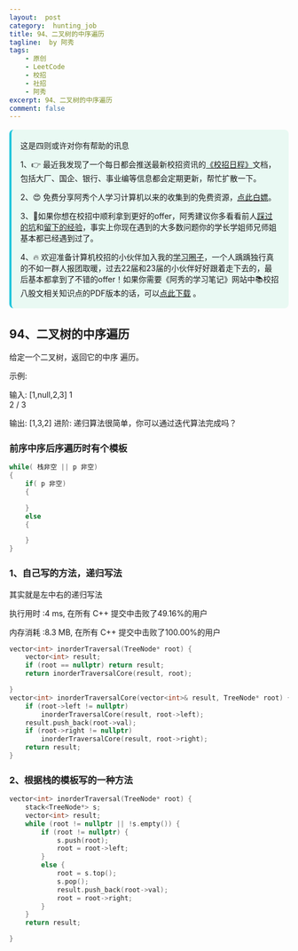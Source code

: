 ```yaml
---
layout:  post
category:  hunting_job
title: 94、二叉树的中序遍历
tagline:  by 阿秀
tags:
    - 原创
    - LeetCode
    - 校招
    - 社招
    - 阿秀
excerpt: 94、二叉树的中序遍历
comment: false
---
```






<div style="border-color: #24C6DC;
            background-color: #e9f9f3;         
            margin: 1rem 0;
        padding: .25rem 1rem;
        border-left-width: .3rem;
        border-left-style: solid;
        border-radius: .5rem;
        color: inherit;">
  <p>这是四则或许对你有帮助的讯息</p>
  <p>1、👉 最近我发现了一个每日都会推送最新校招资讯的<a style="text-decoration: underline" href="https://flowus.cn/ee50d5eb-3cd5-4f74-880e-95b215dd4ff2" target="_blank">《校招日程》</a>文档，包括大厂、国企、银行、事业编等信息都会定期更新，帮忙扩散一下。</p>  
  <p>2、😍
    免费分享阿秀个人学习计算机以来的收集到的免费资源，<a style="text-decoration: underline" href="/notes/07-resources/01-free/01-introduce.html" target="_blank">点此白嫖</a>。
  </p>
  <p>3、🚀如果你想在校招中顺利拿到更好的offer，阿秀建议你多看看前人<a style="text-decoration: underline" href="https://www.yuque.com/tuobaaxiu/httmmc/npg1k81zeq4wfpyz" target="_blank">踩过的坑</a>和<a style="text-decoration: underline"  target="_blank" href="https://www.yuque.com/tuobaaxiu/httmmc/gge9ppd0mbu2d3dp">留下的经验</a>，事实上你现在遇到的大多数问题你的学长学姐师兄师姐基本都已经遇到过了。
  </p>
  <p>4、🔥 欢迎准备计算机校招的小伙伴加入我的<a  style="text-decoration: underline" href="https://www.yuque.com/tuobaaxiu/httmmc/xg0otqvc17wfx4u9" target="_blank">学习圈子</a>，一个人踽踽独行真的不如一群人报团取暖，过去22届和23届的小伙伴好好跟着走下去的，最后基本都拿到了不错的offer！如果你需要《阿秀的学习笔记》网站中📚︎校招八股文相关知识点的PDF版本的话，可以<a style="text-decoration: underline" href="/notes/08-other/02-question.html#_5、如何下载阿秀的学习笔记内容pdf版本" target="_blank">点此下载</a> 。</p>   </div>

## 94、二叉树的中序遍历

给定一个二叉树，返回它的中序 遍历。

示例:

输入: [1,null,2,3]
   1
    \
     2
    /
   3

输出: [1,3,2]
进阶: 递归算法很简单，你可以通过迭代算法完成吗？



### **前序中序后序遍历时有个模板**

~~~C++
while( 栈非空 || p 非空)
{
    if( p 非空)
    {

    }
	else
    {

    }
}
~~~



### 1、自己写的方法，递归写法

其实就是左中右的递归写法



执行用时 :4 ms, 在所有 C++ 提交中击败了49.16%的用户

内存消耗 :8.3 MB, 在所有 C++ 提交中击败了100.00%的用户

~~~C++
vector<int> inorderTraversal(TreeNode* root) {
	vector<int> result;
	if (root == nullptr) return result;
	return inorderTraversalCore(result, root);

}
vector<int> inorderTraversalCore(vector<int>& result, TreeNode* root) {
	if (root->left != nullptr)
		inorderTraversalCore(result, root->left);
	result.push_back(root->val);
	if (root->right != nullptr)
		inorderTraversalCore(result, root->right);
	return result;
}
~~~

### 2、根据栈的模板写的一种方法

~~~C++
vector<int> inorderTraversal(TreeNode* root) {
	stack<TreeNode*> s;
	vector<int> result;
	while (root != nullptr || !s.empty()) {
		if (root != nullptr) {
			s.push(root);
			root = root->left;
		}
		else {
			root = s.top();
			s.pop();
			result.push_back(root->val);
			root = root->right;
		}
	}
	return result;

}
~~~

